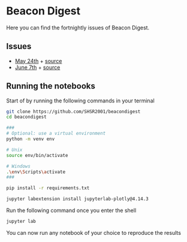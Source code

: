 # Beacon Digest

Here you can find the fortnightly issues of Beacon Digest.

## Issues

- [May 24th](https://shsr2001.github.io/beacondigest/notebooks/2021/05/24/digest.html) + [source](notebooks/2021/05/24/digest.ipynb)
- [June 7th](https://shsr2001.github.io/beacondigest/notebooks/2021/06/07/oceanic.html) + [source](notebooks/2021/06/07/oceanic.ipynb)

## Running the notebooks

Start of by running the following commands in your terminal

```bash
git clone https://github.com/SHSR2001/beacondigest
cd beacondigest

###
# Optional: use a virtual environment
python -m venv env

# Unix
source env/bin/activate

# Windows
.\env\Scripts\activate
###

pip install -r requirements.txt

jupyter labextension install jupyterlab-plotly@4.14.3
```

Run the following command once you enter the shell

```bash
jupyter lab
```
You can now run any notebook of your choice to reproduce the results
